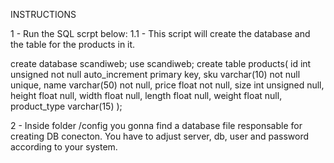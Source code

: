 INSTRUCTIONS

1 - Run the SQL scrpt below:
    1.1 - This script will create the database and the table for the products in it.

create database scandiweb;
use scandiweb;
create table products(
	id int unsigned not null auto_increment primary key,
    sku varchar(10) not null unique,
    name varchar(50) not null,
    price float not null,
    size int unsigned null,
    height float null,
    width float null,
    length float null,
    weight float null,
    product_type varchar(15)
);

2 - Inside folder /config you gonna find a database file responsable for creating DB conecton. You have to adjust server, db, user and password according to your system. 
